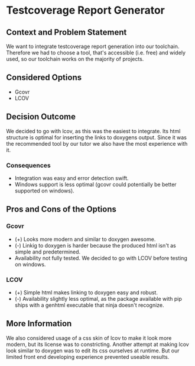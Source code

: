 <!-- based on this template: https://github.com/adr/madr/blob/develop/template/adr-template-minimal.md -->

# Testcoverage Report Generator

## Context and Problem Statement

We want to integrate testcoverage report generation into our toolchain. Therefore we had to choose a tool, that's accessible (i.e. free) and widely used, so our toolchain works on the majority of projects.

## Considered Options

* Gcovr
* LCOV

## Decision Outcome

We decided to go with lcov, as this was the easiest to integrate. Its html structure is optimal for inserting the links to doxygens output. Since it was the recommended tool by our tutor we also have the most experience with it. 

### Consequences

* Integration was easy and error detection swift.
* Windows support is less optimal (gcovr could potentially be better supported on windows).

## Pros and Cons of the Options

### Gcovr

* (+) Looks more modern and similar to doxygen awesome.
* (-) Linkig to doxygen is harder because the produced html isn't as simple and predetermined. 
* Availability not fully tested. We decided to go with LCOV before testing on windows.

### LCOV

* (+) Simple html makes linking to doxygen easy and robust.
* (-) Availability slightly less optimal, as the package available with pip ships with a genhtml executable that ninja doesn't recognize.
 
## More Information

We also considered usage of a css skin of lcov to make it look more modern, but its license was to constricting. 
Another attempt at making lcov look similar to doxygen was to edit its css ourselves at runtime. But our limited front end developing experience prevented useable results.